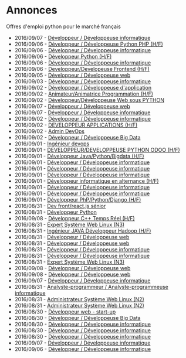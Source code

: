 # Annonces

Offres d'emploi python pour le marché français

* 2016/09/07 - [Développeur / Développeuse informatique](http://www.pyjobs.fr/jobs/details/738/developpeur-developpeuse-informatique "Développeur / Développeuse informatique")
* 2016/09/06 - [Développeur / Développeuse Python PHP (H/F)](http://www.pyjobs.fr/jobs/details/716/developpeur-developpeuse-python-php-h-f "Développeur / Développeuse Python PHP (H/F)")
* 2016/09/06 - [Développeur / Développeuse informatique](http://www.pyjobs.fr/jobs/details/720/developpeur-developpeuse-informatique "Développeur / Développeuse informatique")
* 2016/09/06 - [Développeur Python (H/F)](http://www.pyjobs.fr/jobs/details/718/developpeur-python-h-f "Développeur Python (H/F)")
* 2016/09/06 - [Développeur / Développeuse informatique](http://www.pyjobs.fr/jobs/details/717/developpeur-developpeuse-informatique "Développeur / Développeuse informatique")
* 2016/09/06 - [Developpeur/Developeuse Frontend (H/F)](http://www.pyjobs.fr/jobs/details/715/developpeur-developeuse-frontend-h-f "Developpeur/Developeuse Frontend (H/F)")
* 2016/09/05 - [Développeur / Développeuse web](http://www.pyjobs.fr/jobs/details/709/developpeur-developpeuse-web "Développeur / Développeuse web")
* 2016/09/03 - [Développeur / Développeuse informatique](http://www.pyjobs.fr/jobs/details/721/developpeur-developpeuse-informatique "Développeur / Développeuse informatique")
* 2016/09/02 - [Développeur / Développeuse d'application](http://www.pyjobs.fr/jobs/details/706/developpeur-developpeuse-dapplication "Développeur / Développeuse d'application")
* 2016/09/02 - [Animateur/Animatrice Programmation (H/F)](http://www.pyjobs.fr/jobs/details/705/animateur-animatrice-programmation-h-f "Animateur/Animatrice Programmation (H/F)")
* 2016/09/02 - [Développeur/Développeuse Web sous PYTHON](http://www.pyjobs.fr/jobs/details/704/developpeur-developpeuse-web-sous-python "Développeur/Développeuse Web sous PYTHON")
* 2016/09/07 - [Développeur / Développeuse web](http://www.pyjobs.fr/jobs/details/736/developpeur-developpeuse-web "Développeur / Développeuse web")
* 2016/09/07 - [Développeur / Développeuse informatique](http://www.pyjobs.fr/jobs/details/737/developpeur-developpeuse-informatique "Développeur / Développeuse informatique")
* 2016/09/02 - [Développeur / Développeuse informatique](http://www.pyjobs.fr/jobs/details/714/developpeur-developpeuse-informatique "Développeur / Développeuse informatique")
* 2016/09/02 - [DEVELOPPEUR APPLICATIONS (H/F)](http://www.pyjobs.fr/jobs/details/701/developpeur-applications-h-f "DEVELOPPEUR APPLICATIONS (H/F)")
* 2016/09/02 - [Admin DevOps](http://www.pyjobs.fr/jobs/details/703/admin-devops "Admin DevOps")
* 2016/09/02 - [Développeur / Développeuse Big Data](http://www.pyjobs.fr/jobs/details/722/developpeur-developpeuse-big-data "Développeur / Développeuse Big Data")
* 2016/09/01 - [Ingénieur devops](http://www.pyjobs.fr/jobs/details/1/ingenieur-devops "Ingénieur devops")
* 2016/09/01 - [DEVELOPPEUR/DEVELOPPEUSE PYTHON ODOO (H/F)](http://www.pyjobs.fr/jobs/details/67/developpeur-developpeuse-python-odoo-h-f "DEVELOPPEUR/DEVELOPPEUSE PYTHON ODOO (H/F)")
* 2016/09/01 - [Développeur Java/Python/Bigdata (H/F)](http://www.pyjobs.fr/jobs/details/59/developpeur-java-python-bigdata-h-f "Développeur Java/Python/Bigdata (H/F)")
* 2016/09/01 - [Développeur / Développeuse informatique](http://www.pyjobs.fr/jobs/details/713/developpeur-developpeuse-informatique "Développeur / Développeuse informatique")
* 2016/09/01 - [Développeur / Développeuse informatique](http://www.pyjobs.fr/jobs/details/708/developpeur-developpeuse-informatique "Développeur / Développeuse informatique")
* 2016/09/01 - [Développeur / Développeuse informatique](http://www.pyjobs.fr/jobs/details/710/developpeur-developpeuse-informatique "Développeur / Développeuse informatique")
* 2016/09/01 - [Développeur informatique en alternance (H/F)](http://www.pyjobs.fr/jobs/details/79/developpeur-informatique-en-alternance-h-f "Développeur informatique en alternance (H/F)")
* 2016/09/01 - [Développeur / Développeuse informatique](http://www.pyjobs.fr/jobs/details/711/developpeur-developpeuse-informatique "Développeur / Développeuse informatique")
* 2016/09/01 - [Développeur / Développeuse informatique](http://www.pyjobs.fr/jobs/details/712/developpeur-developpeuse-informatique "Développeur / Développeuse informatique")
* 2016/09/01 - [Développeur PhP/Python/Django (H/F)](http://www.pyjobs.fr/jobs/details/86/developpeur-php-python-django-h-f "Développeur PhP/Python/Django (H/F)")
* 2016/08/31 - [Dev front/react.js sénior](http://www.pyjobs.fr/jobs/details/13/dev-front-react-js-senior "Dev front/react.js sénior")
* 2016/08/31 - [Développeur Python](http://www.pyjobs.fr/jobs/details/6/developpeur-python "Développeur Python")
* 2016/09/08 - [Développeur C++ Temps Réel (H/F)](http://www.pyjobs.fr/jobs/details/735/developpeur-c-temps-reel-h-f "Développeur C++ Temps Réel (H/F)")
* 2016/08/31 - [Expert Système Web Linux (N3)](http://www.pyjobs.fr/jobs/details/18/expert-systeme-web-linux-n3 "Expert Système Web Linux (N3)")
* 2016/08/31 - [Ingénieur JAVA Développeur Hadoop (H/F)](http://www.pyjobs.fr/jobs/details/100/ingenieur-java-developpeur-hadoop-h-f "Ingénieur JAVA Développeur Hadoop (H/F)")
* 2016/08/31 - [Développeur / Développeuse web](http://www.pyjobs.fr/jobs/details/75/developpeur-developpeuse-web "Développeur / Développeuse web")
* 2016/08/31 - [Développeur / Développeuse web](http://www.pyjobs.fr/jobs/details/707/developpeur-developpeuse-web "Développeur / Développeuse web")
* 2016/08/31 - [Développeur / Développeuse informatique](http://www.pyjobs.fr/jobs/details/696/developpeur-developpeuse-informatique "Développeur / Développeuse informatique")
* 2016/08/31 - [Développeur / Développeuse informatique](http://www.pyjobs.fr/jobs/details/695/developpeur-developpeuse-informatique "Développeur / Développeuse informatique")
* 2016/08/31 - [Expert Système Web Linux (N3)](http://www.pyjobs.fr/jobs/details/22/expert-systeme-web-linux-n3 "Expert Système Web Linux (N3)")
* 2016/09/08 - [Développeur / Développeuse web](http://www.pyjobs.fr/jobs/details/734/developpeur-developpeuse-web "Développeur / Développeuse web")
* 2016/09/08 - [Développeur / Développeuse web](http://www.pyjobs.fr/jobs/details/733/developpeur-developpeuse-web "Développeur / Développeuse web")
* 2016/09/07 - [Développeur / Développeuse informatique](http://www.pyjobs.fr/jobs/details/732/developpeur-developpeuse-informatique "Développeur / Développeuse informatique")
* 2016/08/31 - [Analyste-programmeur / Analyste-programmeuse informatique](http://www.pyjobs.fr/jobs/details/697/analyste-programmeur-analyste-programmeuse-informatique "Analyste-programmeur / Analyste-programmeuse informatique")
* 2016/08/31 - [Administrateur Système Web Linux (N2)](http://www.pyjobs.fr/jobs/details/44/administrateur-systeme-web-linux-n2 "Administrateur Système Web Linux (N2)")
* 2016/08/31 - [Administrateur Système Web Linux (N2)](http://www.pyjobs.fr/jobs/details/27/administrateur-systeme-web-linux-n2 "Administrateur Système Web Linux (N2)")
* 2016/08/30 - [Développeur web - start-up](http://www.pyjobs.fr/jobs/details/10/developpeur-web-start-up "Développeur web - start-up")
* 2016/08/30 - [Développeur / Développeuse Big Data](http://www.pyjobs.fr/jobs/details/91/developpeur-developpeuse-big-data "Développeur / Développeuse Big Data")
* 2016/08/30 - [Développeur / Développeuse informatique](http://www.pyjobs.fr/jobs/details/702/developpeur-developpeuse-informatique "Développeur / Développeuse informatique")
* 2016/08/30 - [Développeur / Développeuse informatique](http://www.pyjobs.fr/jobs/details/698/developpeur-developpeuse-informatique "Développeur / Développeuse informatique")
* 2016/08/30 - [Développeur / Développeuse informatique](http://www.pyjobs.fr/jobs/details/699/developpeur-developpeuse-informatique "Développeur / Développeuse informatique")
* 2016/09/07 - [Développeur / Développeuse informatique](http://www.pyjobs.fr/jobs/details/727/developpeur-developpeuse-informatique "Développeur / Développeuse informatique")
* 2016/09/06 - [Développeur / Développeuse informatique](http://www.pyjobs.fr/jobs/details/728/developpeur-developpeuse-informatique "Développeur / Développeuse informatique")

